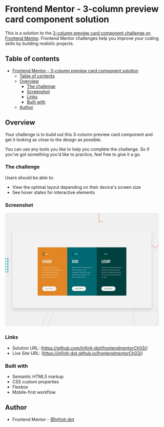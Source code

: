 # Frontend Mentor - 3-column preview card component solution

This is a solution to the [3-column preview card component challenge on Frontend Mentor](https://www.frontendmentor.io/challenges/3column-preview-card-component-pH92eAR2-). Frontend Mentor challenges help you improve your coding skills by building realistic projects.

## Table of contents

- [Frontend Mentor - 3-column preview card component solution](#frontend-mentor---3-column-preview-card-component-solution)
  - [Table of contents](#table-of-contents)
  - [Overview](#overview)
    - [The challenge](#the-challenge)
    - [Screenshot](#screenshot)
    - [Links](#links)
    - [Built with](#built-with)
  - [Author](#author)

## Overview

Your challenge is to build out this 3-column preview card component and get it looking as close to the design as possible.

You can use any tools you like to help you complete the challenge. So if you've got something you'd like to practice, feel free to give it a go.

### The challenge

Users should be able to:

- View the optimal layout depending on their device's screen size
- See hover states for interactive elements

### Screenshot

![card component](https://github.com/Infinit-dot/frontendmentorCh03/blob/main/design/desktop-preview.jpg?raw=true)

### Links

- Solution URL: (<https://github.com/Infinit-dot/frontendmentorCh03/>)
- Live Site URL: (<https://infinit-dot.github.io/frontendmentorCh03/>)

### Built with

- Semantic HTML5 markup
- CSS custom properties
- Flexbox
- Mobile-first workflow

## Author

- Frontend Mentor - [@Infinit-dot](https://www.frontendmentor.io/profile/Infinit-dot)
